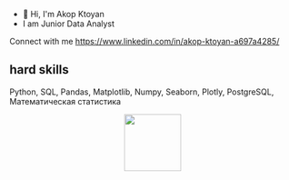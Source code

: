 - 👋 Hi, I'm Akop Ktoyan
- I am Junior Data Analyst 


Connect with me 
https://www.linkedin.com/in/akop-ktoyan-a697a4285/ 

## hard skills 
Python, SQL, Pandas, Matplotlib, Numpy, Seaborn, Plotly, PostgreSQL, Математическая статистика 

<div id="header" align="center">
  <img src="https://media.giphy.com/media/M9gbBd9nbDrOTu1Mqx/giphy.gif" width="100"/>
</div>
